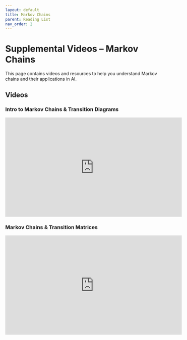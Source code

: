 ```yaml
---
layout: default
title: Markov Chains
parent: Reading List
nav_order: 2
---
```


# Supplemental Videos – Markov Chains

This page contains videos and resources to help you understand Markov chains and their applications in AI.

## Videos

### Intro to Markov Chains & Transition Diagrams
<iframe width="560" height="315" src="https://www.youtube.com/embed/rHdX3ANxofs?si=voeBAjCzACxgl9Ln" title="YouTube video player" frameborder="0" allow="accelerometer; autoplay; clipboard-write; encrypted-media; gyroscope; picture-in-picture; web-share" referrerpolicy="strict-origin-when-cross-origin" allowfullscreen></iframe>

### Markov Chains & Transition Matrices
<iframe width="560" height="315" src="https://www.youtube.com/embed/1GKtfgwf3ig?si=R1FnebuyYuGaIUvh" title="YouTube video player" frameborder="0" allow="accelerometer; autoplay; clipboard-write; encrypted-media; gyroscope; picture-in-picture; web-share" referrerpolicy="strict-origin-when-cross-origin" allowfullscreen></iframe>

